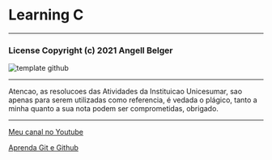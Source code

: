 # Learning C
 ***
### License Copyright (c) 2021 Angell Belger
![template github](https://user-images.githubusercontent.com/82967046/116450089-4639f780-a831-11eb-9673-4b18a47c4e91.png)
***
Atencao, as resolucoes das Atividades da Instituicao Unicesumar, sao apenas para serem utilizadas como referencia, é vedada o plágico, tanto a minha quanto a sua nota podem ser comprometidas, obrigado.
***
[Meu canal no Youtube](https://www.youtube.com/channel/UCGeoyJiMvSaJ8m3APL2rGvQ)

[Aprenda Git e Github](https://www.youtube.com/watch?v=xEKo29OWILE&list=PLHz_AreHm4dm7ZULPAmadvNhH6vk9oNZA)
